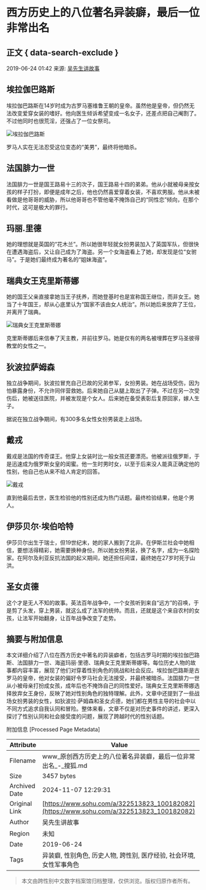 # 西方历史上的八位著名异装癖，最后一位非常出名

## 正文 { data-search-exclude }


2019-06-24 01:42 来源: [吴先生讲故事](https://www.sohu.com/a/322513823_100182082)

## 埃拉伽巴路斯

埃拉伽巴路斯在14岁时成为古罗马塞维鲁王朝的皇帝。虽然他是皇帝，但仍然无法改变爱穿女装的嗜好。他向医生倾诉希望变成一名女子，还差点把自己阉割了。不过他同时也很荒淫，还强占了一位女祭司。

![埃拉伽巴路斯](http://5b0988e595225.cdn.sohucs.com/images/20190624/088ed0f47a6544d8be7f388bd7191e88.jpeg)

罗马人实在无法忍受这位变态的“美男”，最终将他暗杀。

## 法国腓力一世

法国腓力一世是国王路易十三的次子，国王路易十四的弟弟。他从小就被母亲按女孩的样子打扮，即便是成年之后，他也仍然喜爱穿着女装，不喜欢男服。他从未被看做是他哥哥的威胁，所以他哥哥也不管他毫不掩饰自己的“同性恋”倾向，在那个时代，这可是极大的罪行。

## 玛丽.里德

她的理想就是英国的“花木兰”。所以她很年轻就女扮男装加入了英国军队，但很快在遭遇海盗后，又让自己成为了海盗。另一个女海盗看上了她，却发现是位“女驸马”。于是她们最终成为著名的“姐妹海盗”。

## 瑞典女王克里斯蒂娜

她的国王父亲直接拿她当王子抚养，而她登基时也是宣称国王继位，而非女王。她当了十年国王，却从心底里认为“国家不该由女人统治”。所以她后来放弃了王位，并离开了瑞典。

![瑞典女王克里斯蒂娜](http://5b0988e595225.cdn.sohucs.com/images/20190624/24dfbf52c09c4353887dbfe17a77837a.jpeg)

克里斯蒂娜后来信奉了天主教，并前往罗马。她是仅有的两名被埋葬在罗马圣彼得教堂的女性之一。

## 狄波拉萨姆森

独立战争期间，狄波拉冒充自己已故的兄弟参军，女扮男装。她在战场受伤，因为怕暴露身份，不允许同伴营救她。后来她自己从腿上取出了子弹。不过在另一次受伤后，她被送往医院，并被发现是个女人。后来她在备受表彰后复原回家，嫁人生子。

据说在独立战争期间，有300多名女性女扮男装走上战场。

## 戴戎

戴戎是法国的传奇谍王。他穿上女装时比一般女孩还要漂亮。他被派往俄罗斯，于是迅速成为俄罗斯女皇的闺蜜。他一生时男时女，以至于后来没人能真正确定他的性别，他自己也从来不给人肯定的回答。

![戴戎](http://5b0988e595225.cdn.sohucs.com/images/20190624/13a46b76774f4daa9e03665586f52d45.jpeg)

直到他最后去世，医生检验他的性别还成为热门话题。最终检验结果，他是个男人。

## 伊莎贝尔·埃伯哈特

伊莎贝尔出生于瑞士，但19世纪末，她的家人搬到了北非。在伊斯兰社会中她相信，要想活得精彩，她需要换种身份。所以她女扮男装，换了名字，成为一名探险家。在阿尔及利亚反抗法国的起义期间，她还担任间谍，最终她在27岁时死于山洪。

## 圣女贞德

这个才是无人不知的故事。英法百年战争中，一个女孩听到来自“远方”的召唤，于是剪了头发，穿上男装，就这么成了法军的统帅。而且，还就是这个来自农村的女孩，让法军开始翻身，让百年战争改变了走势。

## 摘要与附加信息

<!-- tcd_abstract -->
本文详细介绍了八位在西方历史中著名的异装癖者，包括古罗马时期的埃拉伽巴路斯、法国腓力一世、海盗玛丽·里德、瑞典女王克里斯蒂娜等。每位历史人物的故事都内容丰富，展现了他们对穿着性别角色的挑战和社会反应。埃拉伽巴路斯是古罗马的皇帝，他对女装的偏好令罗马社会无法接受，并最终被暗杀。法国腓力一世从小被母亲打扮成女孩，成年后也不掩饰自己的同性爱好。瑞典女王克里斯蒂娜选择放弃女王身份，反映了她对性别角色的独特理解。此外，文章中还提到了一些战场女扮男装的女性，如狄波拉·萨姆森和圣女贞德，她们都在男性主导的社会中以不同方式追求自我认同和冒险。整体来看，文章不仅是对历史事件的讲述，更深入探讨了性别认同和社会接受度的问题，展现了跨越时代的性别话题。
<!-- tcd_abstract_end -->

附加信息 [Processed Page Metadata]

| Attribute       | Value                                  |
|-----------------|----------------------------------------|
| Filename        | www_原创西方历史上的八位著名异装癖，最后一位非常出名_-_搜狐.md                             |
| Size            | 3457 bytes                           |
| Archived Date   | 2024-11-07 12:29:31                             |
| Original Link   | [https://www.sohu.com/a/322513823_100182082](https://www.sohu.com/a/322513823_100182082)                       |
| Author          | 吴先生讲故事                               |
| Region          | 未知                               |
| Date            | 2019-06-24                                 |
| Tags            | 异装癖, 性别角色, 历史人物, 跨性别, 医疗经验, 社会环境, 女性军事角色                                 |
>
> 本文由跨性别中文数字档案馆归档整理，仅供浏览。版权归原作者所有。
>